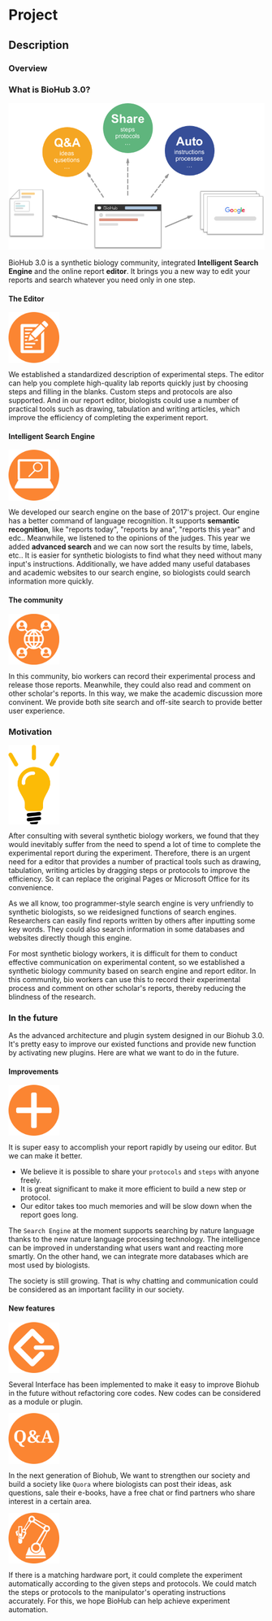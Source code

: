 # Project

## Description

### Overview

### What is BioHub 3.0?

![](biohub1.png)

BioHub 3.0 is a synthetic biology community, integrated **Intelligent Search Engine** and the online report **editor**. It brings you a new way to edit your reports and search whatever you need only in one step.

#### The Editor

<img src="editor.png" style="width:100px" align="middle">



We established a standardized description of experimental steps. The editor can help you complete high-quality lab reports quickly just by choosing steps and filling in the blanks. Custom steps and protocols are also supported. And in our report editor, biologists could use a number of practical tools such as drawing, tabulation and writing articles, which improve the efficiency of completing the experiment report.

#### Intelligent Search Engine

<img src="search.png" style="width:100px" align="middle">



We developed our search engine on the base of 2017's project. Our engine has a better command of language recognition. It supports **semantic recognition**, like "reports today", "reports by ana", "reports this year" and edc.. Meanwhile, we listened to the opinions of the judges. This year we added **advanced search** and we can now sort the results by time, labels, etc.. It is easier for synthetic biologists to find what they need without many input's instructions. Additionally, we have added many useful databases and academic websites to our search engine, so biologists could search information more quickly.

#### The community

<img src="community.png" style="width:100px" align="middle">



In this community, bio workers can record their experimental process and release those reports. Meanwhile, they could also read and comment on other scholar's reports. In this way, we make the academic discussion more convinent.  We provide both site search and off-site search to provide better user experience.

### Motivation

<img src="bulb.png" style="width:100px" align="middle">

After consulting with several synthetic biology workers, we found that they would inevitably suffer from the need to spend a lot of time to complete the experimental report during the experiment. Therefore, there is an urgent need for a editor that provides a number of practical tools such as drawing, tabulation, writing articles by dragging steps or protocols to improve the efficiency. So it can replace the original Pages or Microsoft Office for its convenience.

As we all know, too programmer-style search engine is very unfriendly to synthetic biologists, so we reidesigned functions of search engines. Researchers can easily find reports written by others after inputting some key words. They could also search information in some databases and websites directly though this engine.      

 For most synthetic biology workers, it is difficult for them to conduct effective communication on experimental content, so we established a synthetic biology community based on search engine and report editor. In this community, bio workers can use this to record their experimental process and comment on other scholar's reports, thereby reducing the blindness of the research.

### In the future 

As the advanced architecture and plugin system designed in our Biohub 3.0. It's pretty easy to improve our existed functions and  provide new function by activating new plugins. Here are what we want to do in the future.

#### Improvements

<img src="add.png" style="width:100px" align="middle">

It is super easy to accomplish  your report rapidly by useing our editor. But we can make it better.

- We believe it is possible to share your `protocols` and `steps` with anyone freely.
- It is great significant  to make it more efficient to build a new step or protocol.
- Our editor takes too much memories and will be slow down when the report goes long.

The `Search Engine` at the moment supports searching by nature language thanks to the new nature language processing  technology. The intelligence can be improved in understanding what users want and reacting more smartly. On the other hand, we can integrate more databases which are most used by biologists.

The society  is still growing. That is why chatting and communication  could be considered as an important facility in our society.

#### New features

<img src="unit.png" style="width:100px" align="middle">

Several Interface has been implemented to make it easy to improve Biohub in the future without refactoring core codes. New codes can be considered as a module or  plugin.

<img src="qa.png" style="width:100px" align="middle">

In the next generation of Biohub, We want to strengthen our society and build a society like `Quora` where biologists  can post their ideas, ask questions, sale their e-books, have a free chat or find partners who share interest in a certain area.



<img src="arm.png" style="width:100px" align="middle">

If there is a matching hardware port, it could complete the experiment automatically according to the given steps and protocols. We could match the steps or protocols to the manipulator's operating instructions accurately. For this, we hope BioHub can help achieve experiment automation.

